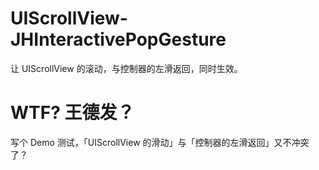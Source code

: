 # UIScrollView-JHInteractivePopGesture
让 UIScrollView 的滚动，与控制器的左滑返回，同时生效。

# WTF? 王德发？

写个 Demo 测试，「UIScrollView 的滑动」与「控制器的左滑返回」又不冲突了？


